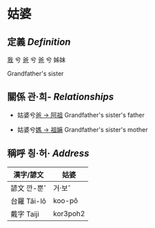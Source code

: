 # 姑婆
## 定義 _Definition_
[我](member1.md) 兮 [爸](member2.md) 兮 [爸](member8.md) 兮 姊妹

Grandfather's sister

## 關係 관·희- _Relationships_

- 姑婆兮[爸 → 阿祖](member29.md) Grandfather's sister's father

- 姑婆兮[媽 → 祖嫲](member30.md) Grandfather's sister's mother



## 稱呼 칑·허· _Address_

漢字/諺文 | 姑婆
--- | ---
諺文 깐-뿐ˆ | 거·보ˆ
台羅 Tâi-lô | koo-pô
戴字 Taiji | kor3poh2


